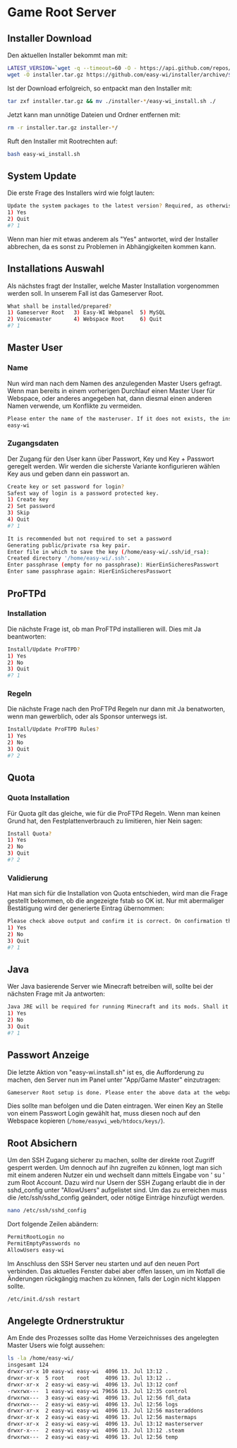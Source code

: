 # Game Root Server

## Installer Download

Den aktuellen Installer bekommt man mit:

```sh
LATEST_VERSION=`wget -q --timeout=60 -O - https://api.github.com/repos/easy-wi/installer/releases/latest | grep -Po '(?<="tag_name": ")([0-9]\.[0-9]+)'`
wget -O installer.tar.gz https://github.com/easy-wi/installer/archive/$LATEST_VERSION.tar.gz
```

Ist der Download erfolgreich, so entpackt man den Installer mit:

```sh
tar zxf installer.tar.gz && mv ./installer-*/easy-wi_install.sh ./
```

Jetzt kann man unnötige Dateien und Ordner entfernen mit:

```sh
rm -r installer.tar.gz installer-*/
```

Ruft den Installer mit Rootrechten auf:

```sh
bash easy-wi_install.sh
```

## System Update

Die erste Frage des Installers wird wie folgt lauten:

```sh
Update the system packages to the latest version? Required, as otherwise dependencies might brake!
1) Yes
2) Quit
#? 1
```

Wenn man hier mit etwas anderem als "Yes" antwortet, wird der Installer abbrechen, da es sonst zu Problemen in Abhängigkeiten kommen kann.

## Installations Auswahl

Als nächstes fragt der Installer, welche Master Installation vorgenommen werden soll. In unserem Fall ist das Gameserver Root.

```sh
What shall be installed/prepared?
1) Gameserver Root   3) Easy-WI Webpanel  5) MySQL
2) Voicemaster       4) Webspace Root     6) Quit
#? 1
```

## Master User

### Name

Nun wird man nach dem Namen des anzulegenden Master Users gefragt. Wenn man bereits in einem vorherigen Durchlauf einen Master User für Webspace, oder anderes angegeben hat, dann diesmal einen anderen Namen verwende, um Konflikte zu vermeiden.

```sh
Please enter the name of the masteruser. If it does not exists, the installer will create it.
easy-wi
```

### Zugangsdaten

Der Zugang für den User kann über Passwort, Key und Key + Passwort geregelt werden. Wir werden die sicherste Variante konfigurieren wählen Key aus und geben dann ein passwort an.

```sh
Create key or set password for login?
Safest way of login is a password protected key.
1) Create key
2) Set password
3) Skip
4) Quit
#? 1

It is recommended but not required to set a password
Generating public/private rsa key pair.
Enter file in which to save the key (/home/easy-wi/.ssh/id_rsa):
Created directory '/home/easy-wi/.ssh'.
Enter passphrase (empty for no passphrase): HierEinSicheresPasswort
Enter same passphrase again: HierEinSicheresPasswort
```

## ProFTPd

### Installation

Die nächste Frage ist, ob man ProFTPd installieren will. Dies mit Ja beantworten:

```sh
Install/Update ProFTPD?
1) Yes
2) No
3) Quit
#? 1
```

### Regeln

Die nächste Frage nach den ProFTPd Regeln nur dann mit Ja benatworten, wenn man gewerblich, oder als Sponsor unterwegs ist.

```sh
Install/Update ProFTPD Rules?
1) Yes
2) No
3) Quit
#? 2
```

## Quota

### Quota Installation

Für Quota gilt das gleiche, wie für die ProFTPd Regeln. Wenn man keinen Grund hat, den Festplattenverbrauch zu limitieren, hier Nein sagen:

```sh
Install Quota?
1) Yes
2) No
3) Quit
#? 2
```

### Validierung

Hat man sich für die Installation von Quota entschieden, wird man die Frage gestellt bekommen, ob die angezeigte fstab so OK ist. Nur mit abermaliger Bestätigung wird der generierte Eintrag übernommen:

```sh
Please check above output and confirm it is correct. On confirmation the current /etc/fstab will be replaced in order to activate Quotas!
1) Yes
2) No
3) Quit
#? 1
```

## Java

Wer Java basierende Server wie Minecraft betreiben will, sollte bei der nächsten Frage mit Ja antworten:

```sh
Java JRE will be required for running Minecraft and its mods. Shall it be installed?
1) Yes
2) No
3) Quit
#? 1
```

## Passwort Anzeige

Die letzte Aktion von "easy-wi.install.sh" ist es, die Aufforderung zu machen, den Server nun im Panel unter "App/Game Master" einzutragen:

```sh
Gameserver Root setup is done. Please enter the above data at the webpanel at "App/Game Master > Overview > Add".
```

Dies sollte man befolgen und die Daten eintragen. Wer einen Key an Stelle von einem Passwort Login gewählt hat, muss diesen noch auf den Webspace kopieren (```/home/easywi_web/htdocs/keys/```).

## Root Absichern

Um den SSH Zugang sicherer zu machen, sollte der direkte root Zugriff gesperrt werden. Um dennoch auf ihn zugreifen zu können, logt man sich mit einem anderen Nutzer ein und wechselt dann mittels Eingabe von ' su ' zum Root Account. Dazu wird nur Usern der SSH Zugang erlaubt die in der sshd_config unter "AllowUsers" aufgelistet sind. Um das zu erreichen muss die /etc/ssh/sshd_config geändert, oder nötige Einträge hinzufügt werden.

```sh
nano /etc/ssh/sshd_config
```

Dort folgende Zeilen abändern:

```sh
PermitRootLogin no
PermitEmptyPasswords no
AllowUsers easy-wi
```

Im Anschluss den SSH Server neu starten und auf den neuen Port verbinden. Das aktuelles Fenster dabei aber offen lassen, um im Notfall die Änderungen rückgängig machen zu können, falls der Login nicht klappen sollte.

```sh
/etc/init.d/ssh restart
```

## Angelegte Ordnerstruktur

Am Ende des Prozesses sollte das Home Verzeichnisses des angelegten Master Users wie folgt aussehen:

```sh
ls -la /home/easy-wi/
insgesamt 124
drwxr-xr-x 10 easy-wi easy-wi  4096 13. Jul 13:12 .
drwxr-xr-x  5 root    root     4096 13. Jul 13:12 ..
drwxr-xr-x  2 easy-wi easy-wi  4096 13. Jul 13:12 conf
-rwxrwx---  1 easy-wi easy-wi 79656 13. Jul 12:35 control
drwxrwx---  3 easy-wi easy-wi  4096 13. Jul 12:56 fdl_data
drwxrwx---  2 easy-wi easy-wi  4096 13. Jul 12:56 logs
drwxr-xr-x  2 easy-wi easy-wi  4096 13. Jul 12:56 masteraddons
drwxr-xr-x  2 easy-wi easy-wi  4096 13. Jul 12:56 mastermaps
drwxr-xr-x  2 easy-wi easy-wi  4096 13. Jul 13:12 masterserver
drwxr-x---  2 easy-wi easy-wi  4096 13. Jul 13:12 .steam
drwxrwx---  2 easy-wi easy-wi  4096 13. Jul 12:56 temp
```

